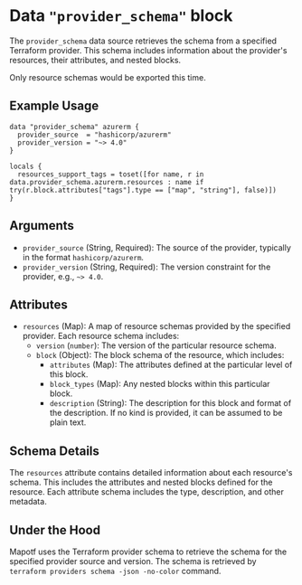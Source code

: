 # Data `"provider_schema"` block

The `provider_schema` data source retrieves the schema from a specified Terraform provider. This schema includes information about the provider's resources, their attributes, and nested blocks.

Only resource schemas would be exported this time.

## Example Usage

```hcl
data "provider_schema" azurerm {
  provider_source  = "hashicorp/azurerm"
  provider_version = "~> 4.0"
}

locals {
  resources_support_tags = toset([for name, r in data.provider_schema.azurerm.resources : name if try(r.block.attributes["tags"].type == ["map", "string"], false)])
}
```

## Arguments

- `provider_source` (String, Required): The source of the provider, typically in the format `hashicorp/azurerm`.
- `provider_version` (String, Required): The version constraint for the provider, e.g., `~> 4.0`.

## Attributes

- `resources` (Map): A map of resource schemas provided by the specified provider. Each resource schema includes:
    - `version` (`number`): The version of the particular resource schema.
    - `block` (Object): The block schema of the resource, which includes:
        - `attributes` (Map): The attributes defined at the particular level of this block.
        - `block_types` (Map): Any nested blocks within this particular block.
        - `description` (String): The description for this block and format of the description. If no kind is provided, it can be assumed to be plain text.

## Schema Details

The `resources` attribute contains detailed information about each resource's schema. This includes the attributes and nested blocks defined for the resource. Each attribute schema includes the type, description, and other metadata.

## Under the Hood

Mapotf uses the Terraform provider schema to retrieve the schema for the specified provider source and version. The schema is retrieved by `terraform providers schema -json -no-color` command.
